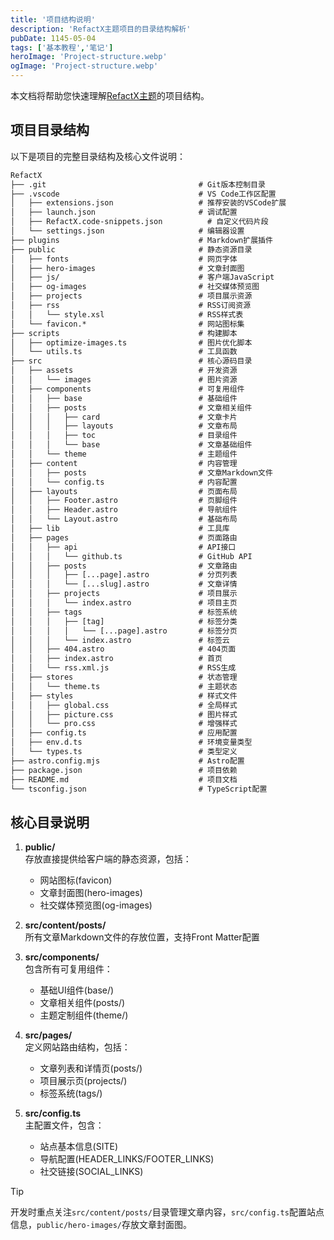 ```yaml
---
title: '项目结构说明'
description: 'RefactX主题项目的目录结构解析'
pubDate: 1145-05-04
tags: ['基本教程','笔记']
heroImage: 'Project-structure.webp'
ogImage: 'Project-structure.webp'
---
```


本文档将帮助您快速理解[RefactX主题](https://github.com/msrefs/RefactX)的项目结构。

## 项目目录结构

以下是项目的完整目录结构及核心文件说明：

```tex
RefactX
├── .git                                  # Git版本控制目录
├── .vscode                               # VS Code工作区配置
│   ├── extensions.json                   # 推荐安装的VSCode扩展
│   ├── launch.json                       # 调试配置
│   ├── RefactX.code-snippets.json          # 自定义代码片段
│   └── settings.json                     # 编辑器设置
├── plugins                               # Markdown扩展插件
├── public                                # 静态资源目录
│   ├── fonts                             # 网页字体
│   ├── hero-images                       # 文章封面图
│   ├── js/                               # 客户端JavaScript
│   ├── og-images                         # 社交媒体预览图
│   ├── projects                          # 项目展示资源
│   ├── rss                               # RSS订阅资源
│   │   └── style.xsl                     # RSS样式表
│   └── favicon.*                         # 网站图标集
├── scripts                               # 构建脚本
│   ├── optimize-images.ts                # 图片优化脚本
│   └── utils.ts                          # 工具函数
├── src                                   # 核心源码目录
│   ├── assets                            # 开发资源
│   │   └── images                        # 图片资源
│   ├── components                        # 可复用组件
│   │   ├── base                          # 基础组件
│   │   ├── posts                         # 文章相关组件
│   │   │   ├── card                      # 文章卡片
│   │   │   ├── layouts                   # 文章布局
│   │   │   ├── toc                       # 目录组件
│   │   │   └── base                      # 文章基础组件
│   │   └── theme                         # 主题组件
│   ├── content                           # 内容管理
│   │   ├── posts                         # 文章Markdown文件
│   │   └── config.ts                     # 内容配置
│   ├── layouts                           # 页面布局
│   │   ├── Footer.astro                  # 页脚组件
│   │   ├── Header.astro                  # 导航组件
│   │   └── Layout.astro                  # 基础布局
│   ├── lib                               # 工具库
│   ├── pages                             # 页面路由
│   │   ├── api                           # API接口
│   │   │   └── github.ts                 # GitHub API
│   │   ├── posts                         # 文章路由
│   │   │   ├── [...page].astro           # 分页列表
│   │   │   └── [...slug].astro           # 文章详情
│   │   ├── projects                      # 项目展示
│   │   │   └── index.astro               # 项目主页
│   │   ├── tags                          # 标签系统
│   │   │   ├── [tag]                     # 标签分类
│   │   │   │   └── [...page].astro       # 标签分页
│   │   │   └── index.astro               # 标签云
│   │   ├── 404.astro                     # 404页面
│   │   ├── index.astro                   # 首页
│   │   └── rss.xml.js                    # RSS生成
│   ├── stores                            # 状态管理
│   │   └── theme.ts                      # 主题状态
│   ├── styles                            # 样式文件
│   │   ├── global.css                    # 全局样式
│   │   ├── picture.css                   # 图片样式
│   │   └── pro.css                       # 增强样式
│   ├── config.ts                         # 应用配置
│   ├── env.d.ts                          # 环境变量类型
│   └── types.ts                          # 类型定义
├── astro.config.mjs                      # Astro配置
├── package.json                          # 项目依赖
├── README.md                             # 项目文档
└── tsconfig.json                         # TypeScript配置
```

## 核心目录说明

1. **public/**  
   存放直接提供给客户端的静态资源，包括：
   - 网站图标(favicon)
   - 文章封面图(hero-images)
   - 社交媒体预览图(og-images)

2. **src/content/posts/**  
   所有文章Markdown文件的存放位置，支持Front Matter配置

3. **src/components/**  
   包含所有可复用组件：
   - 基础UI组件(base/)
   - 文章相关组件(posts/)
   - 主题定制组件(theme/)

4. **src/pages/**  
   定义网站路由结构，包括：
   - 文章列表和详情页(posts/)
   - 项目展示页(projects/)
   - 标签系统(tags/)

5. **src/config.ts**  
   主配置文件，包含：
   - 站点基本信息(SITE)
   - 导航配置(HEADER_LINKS/FOOTER_LINKS)
   - 社交链接(SOCIAL_LINKS)

> [!tip]
> 开发时重点关注`src/content/posts/`目录管理文章内容，`src/config.ts`配置站点信息，`public/hero-images/`存放文章封面图。
